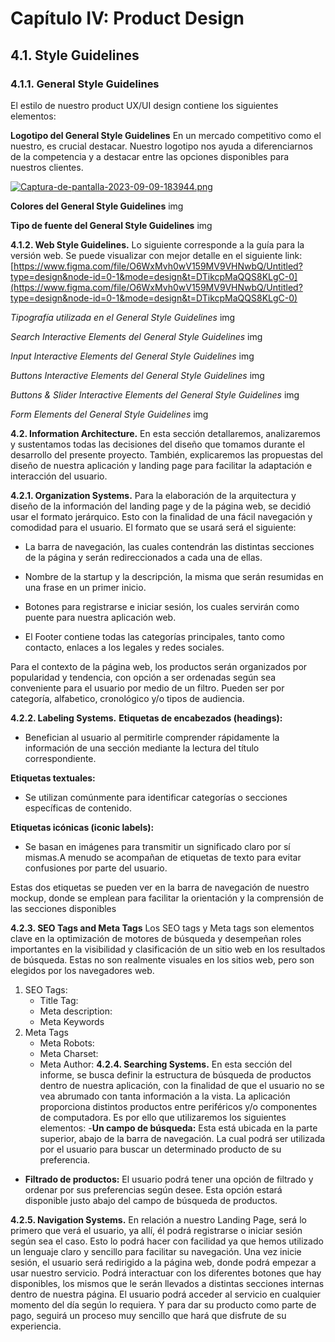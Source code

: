 # Capítulo IV: Product Design

## 4.1. Style Guidelines

### 4.1.1. General Style Guidelines

El estilo de nuestro product UX/UI design contiene los siguientes elementos:

**Logotipo del General Style Guidelines**
En un mercado competitivo como el nuestro, es crucial destacar. Nuestro logotipo nos ayuda a diferenciarnos de la competencia y a destacar entre las opciones disponibles para nuestros clientes.

[![Captura-de-pantalla-2023-09-09-183944.png](https://i.postimg.cc/DzTybZLb/Captura-de-pantalla-2023-09-09-183944.png)](https://postimg.cc/zyx1sqdJ)

**Colores del General Style Guidelines**
img

**Tipo de fuente del General Style Guidelines**
img

**4.1.2. Web Style Guidelines.**
Lo siguiente corresponde a la guía para la versión web. Se puede visualizar con mejor detalle en el siguiente link:
[https://www.figma.com/file/O6WxMvh0wV159MV9VHNwbQ/Untitled?type=design&node-id=0-1&mode=design&t=DTikcpMaQQS8KLgC-0](https://www.figma.com/file/O6WxMvh0wV159MV9VHNwbQ/Untitled?type=design&node-id=0-1&mode=design&t=DTikcpMaQQS8KLgC-0)

*Tipografía utilizada en el General Style Guidelines*
img

*Search Interactive Elements del General Style Guidelines*
img

*Input Interactive Elements del General Style Guidelines*
img

*Buttons Interactive Elements del General Style Guidelines*
img

*Buttons & Slider Interactive Elements del General Style Guidelines*
img

*Form Elements del General Style Guidelines*
img

**4.2. Information Architecture.**
En esta sección detallaremos, analizaremos y sustentamos todas las decisiones del diseño que tomamos durante el desarrollo del presente proyecto. También, explicaremos las propuestas del diseño de nuestra aplicación y landing page para facilitar la adaptación e interacción del usuario.

**4.2.1. Organization Systems.**
Para la elaboración de la arquitectura y diseño de la información del landing page y de la página web, se decidió usar el formato jerárquico. Esto con la  finalidad de una fácil navegación y comodidad para el usuario.
El formato que se usará será el siguiente:

- La barra de navegación, las cuales contendrán las distintas secciones de la página y serán redireccionados a cada una de ellas.

- Nombre de la startup y la descripción, la misma que serán resumidas en una frase en un primer inicio.

- Botones para registrarse e iniciar sesión, los cuales servirán como puente para nuestra aplicación web.

- El Footer contiene todas las categorías principales, tanto como contacto, enlaces a los legales y redes sociales.

Para el contexto de la página web, los productos serán organizados por popularidad y tendencia, con opción a ser ordenadas según sea conveniente para el usuario por medio de un filtro. Pueden ser por categoría, alfabetico, cronológico y/o tipos de audiencia.

**4.2.2. Labeling Systems.**
**Etiquetas de encabezados (headings):**
- Benefician al usuario al permitirle comprender rápidamente la información de una sección mediante la lectura del título correspondiente.

**Etiquetas textuales:**
- Se utilizan comúnmente para identificar categorías o secciones específicas de contenido.

**Etiquetas icónicas (iconic labels):**
- Se basan en imágenes para transmitir un significado claro por sí mismas.A menudo se acompañan de etiquetas de texto para evitar confusiones por parte del usuario.

Estas dos etiquetas se pueden ver en la barra de navegación de nuestro mockup, donde se emplean para facilitar la orientación y la comprensión de las secciones disponibles

**4.2.3. SEO Tags and Meta Tags**
Los SEO tags y Meta tags son elementos clave en la optimización de motores de búsqueda y desempeñan roles importantes en la visibilidad y clasificación de un sitio web en los resultados de búsqueda. Estas no son realmente visuales en los sitios web, pero son elegidos por los navegadores web.

1. SEO Tags:
   - Title Tag:
   - Meta description:
   - Meta Keywords
2. Meta Tags
   - Meta Robots:
   - Meta Charset:
   - Meta Author:
**4.2.4. Searching Systems.**
En esta sección del informe, se busca definir la estructura de búsqueda de productos dentro de nuestra aplicación, con la finalidad de que el usuario no se vea abrumado con tanta información a la vista. La aplicación proporciona distintos productos entre periféricos y/o componentes de computadora. Es por ello que utilizaremos los siguientes elementos:
-**Un campo de búsqueda:** Esta está ubicada en la parte superior, abajo de la barra de navegación. La cual podrá ser utilizada por el usuario para buscar un determinado producto de su preferencia.
- **Filtrado de productos:**  El usuario podrá tener una opción de filtrado y ordenar por sus preferencias según desee. Esta opción estará disponible justo abajo del campo de búsqueda de productos.

**4.2.5. Navigation Systems.**
En relación a nuestro Landing Page, será lo primero que verá el usuario, ya allí, él podrá registrarse o iniciar sesión según sea el caso. Esto lo podrá hacer con facilidad ya que hemos utilizado un lenguaje claro y sencillo para facilitar su navegación. Una vez inicie sesión, el usuario será redirigido a la página web, donde podrá empezar a usar nuestro servicio. Podrá interactuar con los diferentes botones que hay disponibles, los mismos que le serán llevados a distintas secciones internas dentro de nuestra página. El usuario podrá acceder al servicio en cualquier momento del día según lo requiera. Y para dar su producto como parte de pago, seguirá un proceso muy sencillo que hará que disfrute de su experiencia.
     

